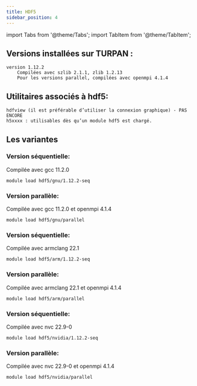 ```yaml
---
title: HDF5
sidebar_position: 4
---
```

import Tabs from '@theme/Tabs';
import TabItem from '@theme/TabItem';

## Versions installées sur TURPAN :

    version 1.12.2
        Compilées avec szlib 2.1.1, zlib 1.2.13
        Pour les versions parallel, compilées avec openmpi 4.1.4

## Utilitaires associés à hdf5:

    hdfview (il est préférable d’utiliser la connexion graphique) - PAS ENCORE
    h5xxxx : utilisables dès qu’un module hdf5 est chargé.

## Les variantes
<Tabs>
  <TabItem value="gnu" label="GNU" default>

### Version séquentielle:

Compilée avec gcc 11.2.0
```
module load hdf5/gnu/1.12.2-seq
```

### Version parallèle:

Compilée avec gcc 11.2.0 et openmpi 4.1.4
```
module load hdf5/gnu/parallel
```
  </TabItem>

  <TabItem value="arm" label="ARM">

### Version séquentielle:

Compilée avec armclang 22.1
```
module load hdf5/arm/1.12.2-seq
```

### Version parallèle:

Compilée avec armclang 22.1 et openmpi 4.1.4
```
module load hdf5/arm/parallel
```
  </TabItem>

  <TabItem value="nvidia" label="NVIDIA">
 

### Version séquentielle:

Compilée avec nvc 22.9-0
```
module load hdf5/nvidia/1.12.2-seq
```

### Version parallèle:

Compilée avec nvc 22.9-0 et openmpi 4.1.4
```
module load hdf5/nvidia/parallel
```
  </TabItem>
</Tabs>




